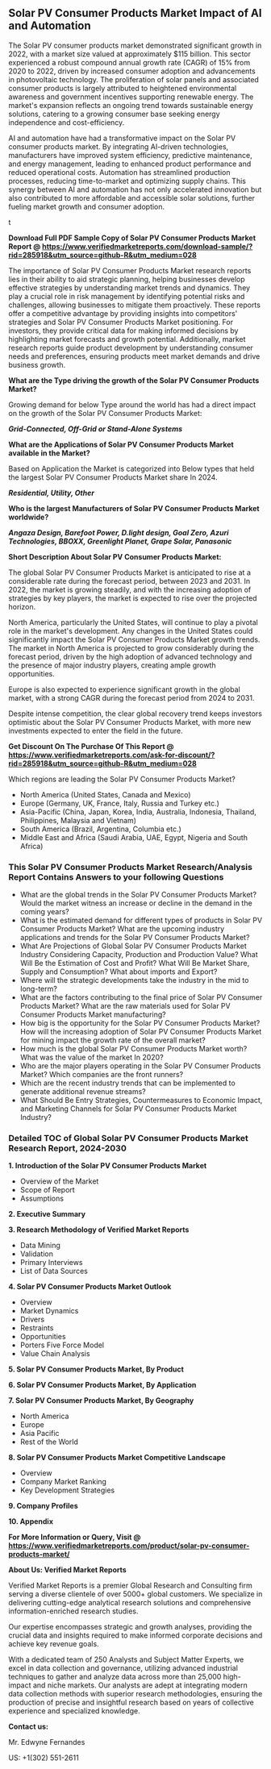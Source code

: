 <h2>Solar PV Consumer Products Market Impact of AI and Automation</h2><p>The Solar PV consumer products market demonstrated significant growth in 2022, with a market size valued at approximately $115 billion. This sector experienced a robust compound annual growth rate (CAGR) of 15% from 2020 to 2022, driven by increased consumer adoption and advancements in photovoltaic technology. The proliferation of solar panels and associated consumer products is largely attributed to heightened environmental awareness and government incentives supporting renewable energy. The market's expansion reflects an ongoing trend towards sustainable energy solutions, catering to a growing consumer base seeking energy independence and cost-efficiency.</p><p>AI and automation have had a transformative impact on the Solar PV consumer products market. By integrating AI-driven technologies, manufacturers have improved system efficiency, predictive maintenance, and energy management, leading to enhanced product performance and reduced operational costs. Automation has streamlined production processes, reducing time-to-market and optimizing supply chains. This synergy between AI and automation has not only accelerated innovation but also contributed to more affordable and accessible solar solutions, further fueling market growth and consumer adoption.</p>t</p><p id="" class=""><strong>Download Full PDF Sample Copy of Solar PV Consumer Products Market Report @ <a href="https://www.verifiedmarketreports.com/download-sample/?rid=285918&utm_source=github-R&utm_medium=028" target="_blank">https://www.verifiedmarketreports.com/download-sample/?rid=285918&utm_source=github-R&utm_medium=028</a></strong></p><p>The importance of&nbsp;Solar PV Consumer Products Market research reports lies in their ability to aid strategic planning, helping businesses develop effective strategies by understanding market trends and dynamics. They play a crucial role in risk management by identifying potential risks and challenges, allowing businesses to mitigate them proactively. These reports offer a competitive advantage by providing insights into competitors' strategies and Solar PV Consumer Products Market positioning. For investors, they provide critical data for making informed decisions by highlighting market forecasts and growth potential. Additionally, market research reports guide product development by understanding consumer needs and preferences, ensuring products meet market demands and drive business growth.</p><p><strong>What are the&nbsp;Type driving the growth of the Solar PV Consumer Products Market?</strong></p><p id="" class="">Growing demand for below Type around the world has had a direct impact on the growth of the Solar PV Consumer Products Market:</p><em><strong>Grid-Connected, Off-Grid or Stand-Alone Systems</strong></em></p><strong>What are the&nbsp;Applications&nbsp;of Solar PV Consumer Products Market available in the Market?</strong></p><p id="" class="">Based on Application the Market is categorized into Below types that held the largest Solar PV Consumer Products Market share In 2024.</p><em><strong>Residential, Utility, Other</strong></em></p><strong>Who is the largest Manufacturers of Solar PV Consumer Products Market worldwide?</strong></p><p><em><strong>Angaza Design, Barefoot Power, D.light design, Goal Zero, Azuri Technologies, BBOXX, Greenlight Planet, Grape Solar, Panasonic</strong></em></p><p id="" class=""><strong>Short Description About Solar PV Consumer Products Market:</strong></p><p>The global Solar PV Consumer Products Market is anticipated to rise at a considerable rate during the forecast period, between 2023 and 2031. In 2022, the market is growing steadily, and with the increasing adoption of strategies by key players, the market is expected to rise over the projected horizon.</p><p>North America, particularly the United States, will continue to play a pivotal role in the market's development. Any changes in the United States could significantly impact the Solar PV Consumer Products Market growth trends. The market in North America is projected to grow considerably during the forecast period, driven by the high adoption of advanced technology and the presence of major industry players, creating ample growth opportunities.</p><p>Europe is also expected to experience significant growth in the global market, with a strong CAGR during the forecast period from 2024 to 2031.</p><p>Despite intense competition, the clear global recovery trend keeps investors optimistic about the Solar PV Consumer Products Market, with more new investments expected to enter the field in the future.</p><p id="" class=""><strong>Get Discount On The Purchase Of This Report @ <a href="https://www.verifiedmarketreports.com/ask-for-discount/?rid=285918&utm_source=github-R&utm_medium=028" target="_blank">https://www.verifiedmarketreports.com/ask-for-discount/?rid=285918&utm_source=github-R&utm_medium=028</a></strong></p>Which regions are leading the Solar PV Consumer Products Market?</p><ul><li>North America (United States, Canada and Mexico)</li><li>Europe (Germany, UK, France, Italy, Russia and Turkey etc.)</li><li>Asia-Pacific (China, Japan, Korea, India, Australia, Indonesia, Thailand, Philippines, Malaysia and Vietnam)</li><li>South America (Brazil, Argentina, Columbia etc.)</li><li>Middle East and Africa (Saudi Arabia, UAE, Egypt, Nigeria and South Africa)</li></ul><h3 id="" class="">This Solar PV Consumer Products Market Research/Analysis Report Contains Answers to your following Questions</h3><ul><li>What are the global trends in the Solar PV Consumer Products Market? Would the market witness an increase or decline in the demand in the coming years?</li><li>What is the estimated demand for different types of products in Solar PV Consumer Products Market? What are the upcoming industry applications and trends for the Solar PV Consumer Products Market?</li><li>What Are Projections of Global Solar PV Consumer Products Market Industry Considering Capacity, Production and Production Value? What Will Be the Estimation of Cost and Profit? What Will Be Market Share, Supply and Consumption? What about imports and Export?</li><li>Where will the strategic developments take the industry in the mid to long-term?</li><li>What are the factors contributing to the final price of Solar PV Consumer Products Market? What are the raw materials used for Solar PV Consumer Products Market manufacturing?</li><li>How big is the opportunity for the Solar PV Consumer Products Market? How will the increasing adoption of Solar PV Consumer Products Market for mining impact the growth rate of the overall market?</li><li>How much is the global Solar PV Consumer Products Market worth? What was the value of the market In 2020?</li><li>Who are the major players operating in the Solar PV Consumer Products Market? Which companies are the front runners?</li><li>Which are the recent industry trends that can be implemented to generate additional revenue streams?</li><li>What Should Be Entry Strategies, Countermeasures to Economic Impact, and Marketing Channels for Solar PV Consumer Products Market Industry?</li></ul><h3 id="" class="">Detailed TOC of Global Solar PV Consumer Products Market Research Report, 2024-2030</h3><p id="" class=""><strong>1. Introduction of the Solar PV Consumer Products Market</strong></p><ul><li>Overview of the Market</li><li>Scope of Report</li><li>Assumptions</li></ul><p id="" class=""><strong>2. Executive Summary</strong></p><p id="" class=""><strong>3. Research Methodology of Verified Market Reports</strong></p><ul><li>Data Mining</li><li>Validation</li><li>Primary Interviews</li><li>List of Data Sources</li></ul><p id="" class=""><strong>4. Solar PV Consumer Products Market Outlook</strong></p><ul><li>Overview</li><li>Market Dynamics</li><li>Drivers</li><li>Restraints</li><li>Opportunities</li><li>Porters Five Force Model</li><li>Value Chain Analysis</li></ul><p id="" class=""><strong>5. Solar PV Consumer Products Market, By Product</strong></p><p id="" class=""><strong>6. Solar PV Consumer Products Market, By Application</strong></p><p id="" class=""><strong>7. Solar PV Consumer Products Market, By Geography</strong></p><ul><li>North America</li><li>Europe</li><li>Asia Pacific</li><li>Rest of the World</li></ul><p id="" class=""><strong>8. Solar PV Consumer Products Market Competitive Landscape</strong></p><ul><li>Overview</li><li>Company Market Ranking</li><li>Key Development Strategies</li></ul><p id="" class=""><strong>9. Company Profiles</strong></p><p id="" class=""><strong>10. Appendix</strong></p><p id="" class=""><strong>For More Information or Query, Visit @ <a href="https://www.verifiedmarketreports.com/product/solar-pv-consumer-products-market/" target="_blank">https://www.verifiedmarketreports.com/product/solar-pv-consumer-products-market/</a></strong></p><p id="" class=""><strong>About Us: Verified Market Reports</strong></p><p id="" class="">Verified Market Reports is a premier Global Research and Consulting firm serving a diverse clientele of over 5000+ global customers. We specialize in delivering cutting-edge analytical research solutions and comprehensive information-enriched research studies.</p><p id="" class="">Our expertise encompasses strategic and growth analyses, providing the crucial data and insights required to make informed corporate decisions and achieve key revenue goals.</p><p id="" class="">With a dedicated team of 250 Analysts and Subject Matter Experts, we excel in data collection and governance, utilizing advanced industrial techniques to gather and analyze data across more than 25,000 high-impact and niche markets. Our analysts are adept at integrating modern data collection methods with superior research methodologies, ensuring the production of precise and insightful research based on years of collective experience and specialized knowledge.</p><p id="" class=""><strong>Contact us:</strong></p><p id="" class="">Mr. Edwyne Fernandes</p><p id="" class="">US: +1(302) 551-2611</p>